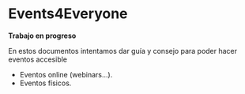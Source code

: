 # Events4Everyone

**Trabajo en progreso**

En estos documentos intentamos dar guía y consejo para poder hacer eventos accesible

- Eventos online (webinars...).
- Eventos físicos.
